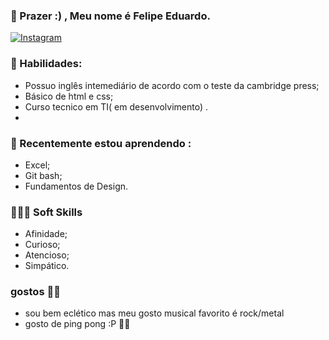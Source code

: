 ### 👋 Prazer :) , Meu nome é Felipe Eduardo.

[![Instagram](https://img.shields.io/badge/Instagram-E4405F?style=for-the-badge&logo=instagram&logoColor=white)](https://www.instagram.com/felipe_eduardo_01/)



### 🧠 Habilidades:
* Possuo inglês intemediário de acordo com o teste da cambridge press;
* Básico de html e css;
* Curso tecnico em TI( em desenvolvimento) .
* 
### 📗 Recentemente estou aprendendo : 
* Excel;
* Git bash;
* Fundamentos de Design.

### 🙈🙉🙊 Soft Skills
* Afinidade;
* Curioso;
* Atencioso;
* Simpático.

### gostos 🎸🎸
* sou bem eclético mas meu gosto musical favorito é rock/metal 
* gosto de ping pong :P 🏓🏓
